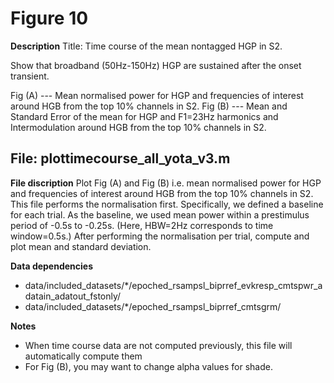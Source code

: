 # Figure 10 #

**Description** 
 Title: Time course of the mean nontagged HGP in S2.

 Show that broadband (50Hz-150Hz) HGP are sustained after the onset transient. 

 Fig (A) --- Mean normalised power for HGP and frequencies of interest around HGB from the top 10% channels in S2.
 Fig (B) --- Mean and Standard Error of the mean for HGP and F1=23Hz harmonics and Intermodulation around HGB from the top 10% channels in S2.
 

## File: plottimecourse_all_yota_v3.m ##

**File discription** 
 Plot Fig (A) and Fig (B) i.e. mean normalised power for HGP and frequencies of interest around HGB from the top 10% channels in S2. This file performs the normalisation first. Specifically, we defined a baseline for each trial. As the baseline, we used mean power within a prestimulus period of -0.5s to -0.25s. (Here, HBW=2Hz corresponds to time window=0.5s.) After performing the normalisation per trial, compute and plot mean and standard deviation.

**Data dependencies**
+ data/included_datasets/\*/epoched_rsampsl_biprref_evkresp_cmtspwr_adatain_adatout_fstonly/
+ data/included_datasets/\*/epoched_rsampsl_biprref_cmtsgrm/

**Notes** 
+ When time course data are not computed previously, this file will automatically compute them
+ For Fig (B), you may want to change alpha values for shade. 

